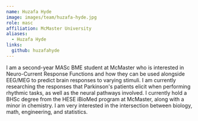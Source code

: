 ```yaml
---
name: Huzafa Hyde
image: images/team/huzafa-hyde.jpg
role: masc
affiliation: McMaster University
aliases:
  - Huzafa Hyde
links:
  github: huzafahyde
---
```


I am a second-year MASc BME student at McMaster who is interested in Neuro-Current Response Functions and how they can be used alongside EEG/MEG to predict brain responses to varying stimuli.
I am currently researching the responses that Parkinson's patients elicit when performing rhythmic tasks, as well as the neural pathways involved.
I currently hold a BHSc degree from the HESE iBioMed program at McMaster, along with a minor in chemistry.
I am very interested in the intersection between biology, math, engineering, and statistics.
